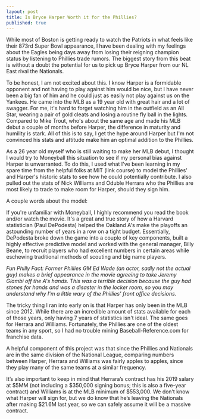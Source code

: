 ```yaml
---
layout: post
title: Is Bryce Harper Worth it for the Phillies?
published: true
---
```


While most of Boston is getting ready to watch the Patriots in what feels like their 873rd Super Bowl appearance, I have been dealing with my feelings about the Eagles being days away from losing their reigning champion status by listening to Phillies trade rumors. The biggest story from this beat is without a doubt the potential for us to pick up Bryce Harper from our NL East rival the Nationals. 

To be honest, I am not excited about this. I know Harper is a formidable opponent and not having to play against him would be nice, but I have never been a big fan of him and he could just as easily not play against us on the Yankees. He came into the MLB as a 19 year old with great hair and a lot of swagger. For me, it's hard to forget watching him in the outfield as an All Star, wearing a pair of gold cleats and losing a routine fly ball in the lights. Compared to Mike Trout, who's about the same age and made his MLB debut a couple of months before Harper, the difference in maturity and humility is stark. All of this is to say, I get the hype around Harper but I'm not convinced his stats and attitude make him an optimal addition to the Phillies.

As a 26 year old myself who is still waiting to make her MLB debut, I thought I would try to Moneyball this situation to see if my personal bias against Harper is unwarranted. To do this, I used what I've been learning in my spare time from the helpful folks at MIT (link course) to model the Phillies' and Harper's historic stats to see how he could potentially contribute. I also pulled out the stats of Nick Williams and Oduble Herrara who the Phillies are most likely to trade to make room for Harper, should they sign him. 

A couple words about the model:

If you're unfamiliar with Moneyball, I highly recommend you read the book and/or watch the movie. It's a great and true story of how a Harvard statistician (Paul DePodesta) helped the Oakland A's make the playoffs an astounding number of years in a row on a tight budget. Essentially, DePodesta broke down the game into a couple of key components, built a highly effective predictive model and worked with the general manager, Billy Beane, to recruit players who had excellent numbers in certain areas while eschewing traditional methods of scouting and big name players.

*Fun Philly Fact: Former Phillies GM Ed Wade (an actor, sadly not the actual guy) makes a brief appearance in the movie agreeing to take Jeremy Giambi off the A's hands. This was a terrible decision because the guy had stones for hands and was a disaster in the locker room, so you may understand why I'm a little wary of the Phillies' front office decisions.*

The tricky thing I ran into early on is that Harper has only been in the MLB since 2012. While there are an incredible amount of stats available for each of those years, only having 7 years of statistics isn't ideal. The same goes for Herrara and Williams. Fortunately, the Phillies are one of the oldest teams in any sport, so I had no trouble mining Baseball-Reference.com for franchise data. 

A helpful component of this project was that since the Phillies and Nationals are in the same division of the National League, comparing numbers between Harper, Herrara and Williams was fairly apples to apples, since they play many of the same teams at a similar frequency. 

It’s also important to keep in mind that Herrara’s contract has his 2019 salary at $5MM (not including a $350,000 signing bonus; this is also a five-year contract) and Williams is at the MLB minimum of $553,000. We don’t know what Harper will sign for, but we do know that he’s leaving the Nationals after making $21.6M last year, so we can safely assume it will be a massive contract.
